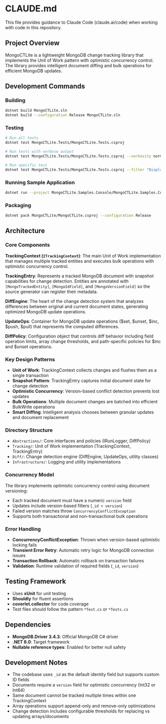 # CLAUDE.md

This file provides guidance to Claude Code (claude.ai/code) when working with code in this repository.

## Project Overview

MongoCTLite is a lightweight MongoDB change tracking library that implements the Unit of Work pattern with optimistic concurrency control. The library provides intelligent document diffing and bulk operations for efficient MongoDB updates.

## Development Commands

### Building
```bash
dotnet build MongoCTLite.sln
dotnet build --configuration Release MongoCTLite.sln
```

### Testing
```bash
# Run all tests
dotnet test MongoCTLite.Tests/MongoCTLite.Tests.csproj

# Run tests with verbose output
dotnet test MongoCTLite.Tests/MongoCTLite.Tests.csproj --verbosity normal

# Run specific test
dotnet test MongoCTLite.Tests/MongoCTLite.Tests.csproj --filter "DisplayName~Test1"
```

### Running Sample Application
```bash
dotnet run --project MongoCTLite.Samples.Console/MongoCTLite.Samples.Console.csproj
```

### Packaging
```bash
dotnet pack MongoCTLite/MongoCTLite.csproj --configuration Release
```

## Architecture

### Core Components

**TrackingContext (`ITrackingContext`)**: The main Unit of Work implementation that manages multiple tracked entities and executes bulk operations with optimistic concurrency control.

**TrackingEntry<T>**: Represents a tracked MongoDB document with snapshot capabilities for change detection. Entities are annotated with `[MongoTrackedEntity]`, `[MongoIdField]`, and `[MongoVersionField]` so the source generator can register their metadata.

**DiffEngine**: The heart of the change detection system that analyzes differences between original and current document states, generating optimized MongoDB update operations.

**UpdateOps**: Container for MongoDB update operations ($set, $unset, $inc, $push, $pull) that represents the computed differences.

**DiffPolicy**: Configuration object that controls diff behavior including field operation limits, array change thresholds, and path-specific policies for $inc and $unset operations.

### Key Design Patterns

- **Unit of Work**: TrackingContext collects changes and flushes them as a single transaction
- **Snapshot Pattern**: TrackingEntry captures initial document state for change detection
- **Optimistic Concurrency**: Version-based conflict detection prevents lost updates
- **Bulk Operations**: Multiple document changes are batched into efficient BulkWrite operations
- **Smart Diffing**: Intelligent analysis chooses between granular updates and document replacement

### Directory Structure

- `Abstractions/`: Core interfaces and policies (IRunLogger, DiffPolicy)
- `Tracking/`: Unit of Work implementation (TrackingContext, TrackingEntry)
- `Diff/`: Change detection engine (DiffEngine, UpdateOps, utility classes)
- `Infrastructure/`: Logging and utility implementations

### Concurrency Model

The library implements optimistic concurrency control using document versioning:
- Each tracked document must have a numeric `version` field
- Updates include version-based filters (`_id + version`)
- Failed version matches throw `ConcurrencyConflictException`
- Supports both transactional and non-transactional bulk operations

### Error Handling

- **ConcurrencyConflictException**: Thrown when version-based optimistic locking fails
- **Transient Error Retry**: Automatic retry logic for MongoDB connection issues
- **Transaction Rollback**: Automatic rollback on transaction failures
- **Validation**: Runtime validation of required fields (`_id`, `version`)

## Testing Framework

- Uses **xUnit** for unit testing
- **Shouldly** for fluent assertions  
- **coverlet.collector** for code coverage
- Test files should follow the pattern `*Test.cs` or `*Tests.cs`

## Dependencies

- **MongoDB.Driver 3.4.3**: Official MongoDB C# driver
- **.NET 8.0**: Target framework
- **Nullable reference types**: Enabled for better null safety

## Development Notes

- The codebase uses `_id` as the default identity field but supports custom ID fields
- Documents require a `version` field for optimistic concurrency (Int32 or Int64)
- Same document cannot be tracked multiple times within one TrackingContext
- Array operations support append-only and remove-only optimizations
- Change detection includes configurable thresholds for replacing vs updating arrays/documents
